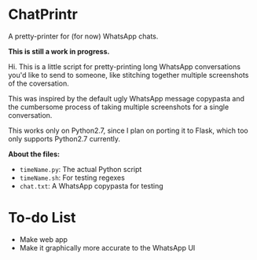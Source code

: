 # ChatPrintr
A pretty-printer for (for now) WhatsApp chats.

**This is still a work in progress.**

Hi. This is a little script for pretty-printing long WhatsApp conversations you'd like to send to someone, like stitching together multiple screenshots of the coversation.

This was inspired by the default ugly WhatsApp message copypasta and the cumbersome process of taking multiple screenshots for a single conversation.

This works only on Python2.7, since I plan on porting it to Flask, which too only supports Python2.7 currently.

**About the files:**
* `timeName.py`: The actual Python script
* `timeName.sh`: For testing regexes
* `chat.txt`: A WhatsApp copypasta for testing

# To-do List
* Make web app
* Make it graphically more accurate to the WhatsApp UI
